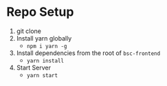# Repo Setup

1. git clone
2. Install yarn globally
    - `npm i yarn -g`
3. Install dependencies from the root of `bsc-frontend`
    - `yarn install`
4. Start Server
    - `yarn start`